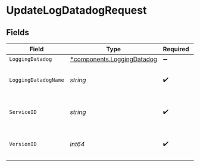 # UpdateLogDatadogRequest


## Fields

| Field                                                                   | Type                                                                    | Required                                                                | Description                                                             | Example                                                                 |
| ----------------------------------------------------------------------- | ----------------------------------------------------------------------- | ----------------------------------------------------------------------- | ----------------------------------------------------------------------- | ----------------------------------------------------------------------- |
| `LoggingDatadog`                                                        | [*components.LoggingDatadog](../../models/components/loggingdatadog.md) | :heavy_minus_sign:                                                      | N/A                                                                     |                                                                         |
| `LoggingDatadogName`                                                    | *string*                                                                | :heavy_check_mark:                                                      | The name for the real-time logging configuration.                       | test-log-endpoint                                                       |
| `ServiceID`                                                             | *string*                                                                | :heavy_check_mark:                                                      | Alphanumeric string identifying the service.                            | SU1Z0isxPaozGVKXdv0eY                                                   |
| `VersionID`                                                             | *int64*                                                                 | :heavy_check_mark:                                                      | Integer identifying a service version.                                  | 1                                                                       |